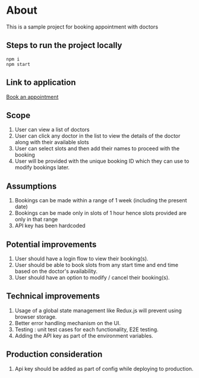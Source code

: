 # About

This is a sample project for booking appointment with doctors

## Steps to run the project locally

```
npm i
npm start
```

## Link to application

[Book an appointment](https://megholova-doctor-appointment-app.netlify.app/)

## Scope

1. User can view a list of doctors
2. User can click any doctor in the list to view the details of the doctor along with their available slots
3. User can select slots and then add their names to proceed with the booking
4. User will be provided with the unique booking ID which they can use to modify bookings later.

## Assumptions

1. Bookings can be made within a range of 1 week (including the present date)
2. Bookings can be made only in slots of 1 hour hence slots provided are only in that range
3. API key has been hardcoded

## Potential improvements

1. User should have a login flow to view their booking(s).
2. User should be able to book slots from any start time and end time based on the doctor's availability.
3. User should have an option to modify / cancel their booking(s).

## Technical improvements

1. Usage of a global state management like Redux.js will prevent using browser storage.
2. Better error handling mechanism on the UI.
3. Testing : unit test cases for each functionality, E2E testing.
4. Adding the API key as part of the environment variables.

## Production consideration

1. Api key should be added as part of config while deploying to production.
